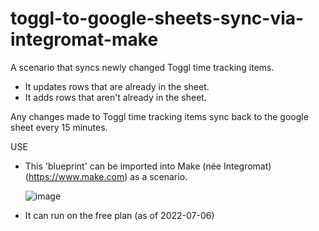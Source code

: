 # toggl-to-google-sheets-sync-via-integromat-make
A scenario that syncs newly changed Toggl time tracking items. 
- It updates rows that are already in the sheet.
- It adds rows that aren't already in the sheet.  

Any changes made to Toggl time tracking items sync back to the google sheet every 15 minutes.

USE
- This 'blueprint' can be imported into Make (née Integromat) (https://www.make.com) as a scenario.

  ![image](https://user-images.githubusercontent.com/94933955/177709146-ca5efdcc-9d29-425f-b565-bb1cf1089653.png)
- It can run on the free plan (as of 2022-07-06)
